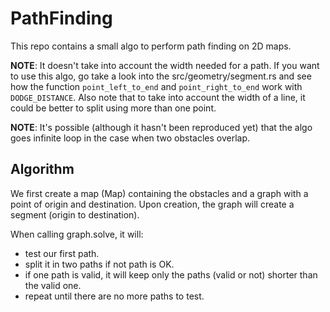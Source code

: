 # PathFinding

This repo contains a small algo to perform path finding on 2D maps.

**NOTE**: It doesn't take into account the width needed for a path.
If you want to use this algo, go take a look into the src/geometry/segment.rs and see how the function `point_left_to_end` and `point_right_to_end` work with `DODGE_DISTANCE`.
Also note that to take into account the width of a line, it could be better to split using more than one point.

**NOTE**: It's possible (although it hasn't been reproduced yet) that the algo goes infinite loop in the case when two obstacles overlap.

## Algorithm

We first create a map (Map) containing the obstacles and a graph with a point of origin and destination.
Upon creation, the graph will create a segment (origin to destination).

When calling graph.solve, it will:
 - test our first path.
 - split it in two paths if not path is OK.
 - if one path is valid, it will keep only the paths (valid or not) shorter than the valid one.
 - repeat until there are no more paths to test.
